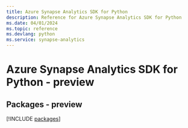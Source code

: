 ```yaml
---
title: Azure Synapse Analytics SDK for Python
description: Reference for Azure Synapse Analytics SDK for Python
ms.date: 04/01/2024
ms.topic: reference
ms.devlang: python
ms.service: synapse-analytics
---
```

# Azure Synapse Analytics SDK for Python - preview
## Packages - preview
[!INCLUDE [packages](synapse-analytics-index.md)]